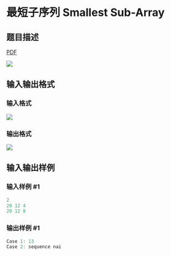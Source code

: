 # 最短子序列 Smallest Sub-Array

## 题目描述

[problemUrl]: https://uva.onlinejudge.org/index.php?option=com_onlinejudge&Itemid=8&category=27&page=show_problem&problem=2531

[PDF](https://uva.onlinejudge.org/external/115/p11536.pdf)

![](https://cdn.luogu.com.cn/upload/vjudge_pic/UVA11536/da872b2e3a5392c56ec05d8de5db23d6146bcc96.png)

## 输入输出格式

### 输入格式

![](https://cdn.luogu.com.cn/upload/vjudge_pic/UVA11536/68ad6a1e3f4f17efb3ce6c2d5033b28dc57ed052.png)

### 输出格式

![](https://cdn.luogu.com.cn/upload/vjudge_pic/UVA11536/9a070c3ad76a152b6bfa42de0070c2bb32f5943a.png)

## 输入输出样例

### 输入样例 #1

```cpp
2
20 12 4
20 12 8
```


### 输出样例 #1

```cpp
Case 1: 13
Case 2: sequence nai
```



